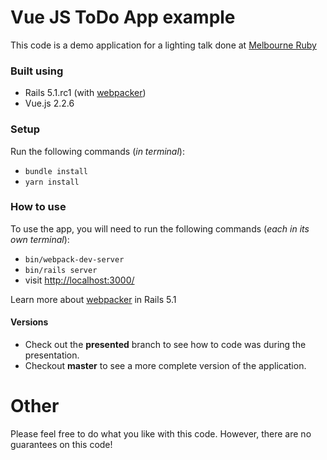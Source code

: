 # Vue JS ToDo App example
This code is a demo application for a lighting talk done at [Melbourne Ruby](https://forum.ruby.org.au/t/2017-03-29-melbourne-ruby-meetup/119)

### Built using
* Rails 5.1.rc1 (with [webpacker](https://github.com/rails/webpacker))
* Vue.js 2.2.6

### Setup
Run the following commands (_in terminal_):

* `bundle install`
* `yarn install`

### How to use
To use the app, you will need to run the following commands (_each in its own terminal_):

* `bin/webpack-dev-server`
* `bin/rails server`
* visit [http://localhost:3000/](http://localhost:3000/)

Learn more about [webpacker](https://github.com/rails/webpacker) in Rails 5.1

#### Versions
* Check out the **presented** branch to see how to code was during the presentation.
* Checkout **master** to see a more complete version of the application.

# Other
Please feel free to do what you like with this code. However, there are no guarantees on this code!